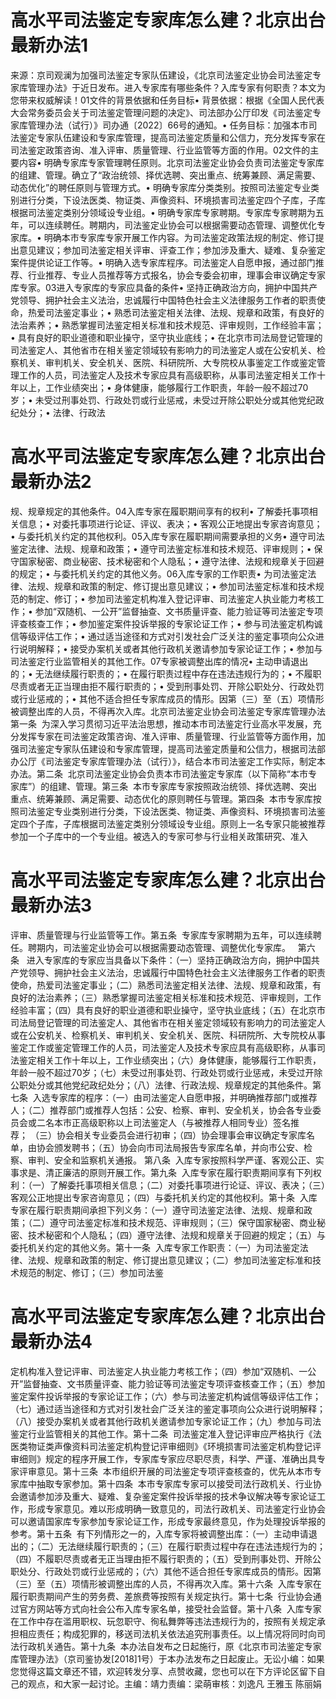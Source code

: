# 高水平司法鉴定专家库怎么建？北京出台最新办法1

来源：京司观澜为加强司法鉴定专家队伍建设，《北京司法鉴定业协会司法鉴定专家库管理办法》于近日发布。进入专家库有哪些条件？入库专家有何职责？本文为您带来权威解读！01文件的背景依据和任务目标• 背景依据：根据《全国人民代表大会常务委员会关于司法鉴定管理问题的决定》、司法部办公厅印发《司法鉴定专家库管理办法（试行）》司办通〔2022〕66号的通知。• 任务目标：加强本市司法鉴定专家队伍建设和专家库管理，提高司法鉴定质量和公信力，充分发挥专家在司法鉴定政策咨询、准入评审、质量管理、行业监管等方面的作用。02文件的主要内容• 明确专家库专家管理聘任原则。北京司法鉴定业协会负责司法鉴定专家库的组建、管理。确立了“政治统领、择优选聘、突出重点、统筹兼顾、满足需要、动态优化”的聘任原则与管理方式。• 明确专家库分类类别。按照司法鉴定专业类别进行分类，下设法医类、物证类、声像资料、环境损害司法鉴定四个子库，子库根据司法鉴定类别分领域设专业组。• 明确专家库专家聘期。专家库专家聘期为五年，可以连续聘任。聘期内，司法鉴定业协会可以根据需要动态管理、调整优化专家库。• 明确本市专家库专家开展工作内容。为司法鉴定政策法规的制定、修订提出意见建议；参加司法鉴定相关评审、评查工作；参加涉及重大、疑难、复杂鉴定案件提供论证工作等。• 明确入选专家库程序。司法鉴定人自愿申报，通过部门推荐、行业推荐、专业人员推荐等方式报名，协会专委会初审，理事会审议确定专家库专家。03进入专家库的专家应具备的条件• 坚持正确政治方向，拥护中国共产党领导、拥护社会主义法治，忠诚履行中国特色社会主义法律服务工作者的职责使命，热爱司法鉴定事业；• 熟悉司法鉴定相关法律、法规、规章和政策，有良好的法治素养；• 熟悉掌握司法鉴定相关标准和技术规范、评审规则，工作经验丰富；• 具有良好的职业道德和职业操守，坚守执业底线；• 在北京市司法局登记管理的司法鉴定人、其他省市在相关鉴定领域较有影响力的司法鉴定人或在公安机关、检察机关、审判机关、安全机关、医院、科研院所、大专院校从事鉴定工作或鉴定管理工作的人员，司法鉴定人及技术专家应具有高级职称，从事司法鉴定相关工作十年以上，工作业绩突出；• 身体健康，能够履行工作职责，年龄一般不超过70岁；• 未受过刑事处罚、行政处罚或行业惩戒，未受过开除公职处分或其他党纪政纪处分；• 法律、行政法

# 高水平司法鉴定专家库怎么建？北京出台最新办法2

规、规章规定的其他条件。04入库专家在履职期间享有的权利• 了解委托事项相关信息；• 对委托事项进行论证、评议、表决；• 客观公正地提出专家咨询意见；• 与委托机关约定的其他权利。05入库专家在履职期间需要承担的义务• 遵守司法鉴定法律、法规、规章和政策；• 遵守司法鉴定标准和技术规范、评审规则；• 保守国家秘密、商业秘密、技术秘密和个人隐私；• 遵守法律、法规和规章关于回避的规定；• 与委托机关约定的其他义务。06入库专家的工作职责• 为司法鉴定法律、法规、规章和政策的制定、修订提出意见建议；• 参加司法鉴定标准和技术规范的制定、修订；• 参加司法鉴定机构准入登记评审、司法鉴定人执业能力考核工作；• 参加“双随机、一公开”监督抽查、文书质量评查、能力验证等司法鉴定专项评查核查工作；• 参加鉴定案件投诉举报的专家论证工作；• 参与司法鉴定机构诚信等级评估工作；• 通过适当途径和方式对引发社会广泛关注的鉴定事项向公众进行说明解释；• 接受办案机关或者其他行政机关邀请参加专家论证工作；• 参加与司法鉴定行业监管相关的其他工作。07专家被调整出库的情况• 主动申请退出的；• 无法继续履行职责的；• 在履行职责过程中存在违法违规行为的；• 不履职尽责或者无正当理由拒不履行职责的；• 受到刑事处罚、开除公职处分、行政处罚或行业惩戒的；• 其他不适合担任专家库成员的情形。因第（三）至（五）项情形被调整出库的人员，不得再次入库。北京司法鉴定业协会司法鉴定专家库管理办法第一条  为深入学习贯彻习近平法治思想，推动本市司法鉴定行业高水平发展，充分发挥专家在司法鉴定政策咨询、准入评审、质量管理、行业监管等方面作用，加强司法鉴定专家队伍建设和专家库管理，提高司法鉴定质量和公信力，根据司法部办公厅《司法鉴定专家库管理办法（试行）》，结合本市司法鉴定工作实际，制定本办法。第二条  北京司法鉴定业协会负责本市司法鉴定专家库（以下简称“本市专家库”）的组建、管理。第三条  本市专家库专家按照政治统领、择优选聘、突出重点、统筹兼顾、满足需要、动态优化的原则聘任与管理。第四条  本市专家库按照司法鉴定专业类别进行分类，下设法医类、物证类、声像资料、环境损害司法鉴定四个子库，子库根据司法鉴定类别分领域设专业组。原则上一名专家只能被推荐参加一个子库中的一个专业组。被选入的专家可参与行业相关政策研究、准入

# 高水平司法鉴定专家库怎么建？北京出台最新办法3

评审、质量管理与行业监管等工作。第五条  专家库专家聘期为五年，可以连续聘任。聘期内，司法鉴定业协会可以根据需要动态管理、调整优化专家库。   第六条   进入专家库的专家应当具备以下条件：（一）坚持正确政治方向，拥护中国共产党领导、拥护社会主义法治，忠诚履行中国特色社会主义法律服务工作者的职责使命，热爱司法鉴定事业；（二）熟悉司法鉴定相关法律、法规、规章和政策，有良好的法治素养；（三）熟悉掌握司法鉴定相关标准和技术规范、评审规则，工作经验丰富；（四）具有良好的职业道德和职业操守，坚守执业底线；（五）在北京市司法局登记管理的司法鉴定人、其他省市在相关鉴定领域较有影响力的司法鉴定人或在公安机关、检察机关、审判机关、安全机关、医院、科研院所、大专院校从事鉴定工作或鉴定管理工作的人员，司法鉴定人及技术专家应具有高级职称，从事司法鉴定相关工作十年以上，工作业绩突出；（六）身体健康，能够履行工作职责，年龄一般不超过70岁；（七）未受过刑事处罚、行政处罚或行业惩戒，未受过开除公职处分或其他党纪政纪处分；（八）法律、行政法规、规章规定的其他条件。第七条  入选专家库的程序：（一）由司法鉴定人自愿申报，并明确推荐部门或推荐人；（二）推荐部门或推荐人包括：公安、检察、审判、安全机关，协会各专业委员会或二名本市正高级职称以上司法鉴定人（与被推荐人相同专业）签名推荐； （三）协会相关专业委员会进行初审；（四）协会理事会审议确定专家库名单，由协会颁发聘书；（五）协会向市司法局报告专家库名单，并向市公安、检察、审判、安全和监察机关通报。 第八条  入库专家按照科学严谨、客观公正、实事求是、清正廉洁的原则开展工作。第九条  入库专家在履行职责期间享有下列权利：（一）了解委托事项相关信息；（二）对委托事项进行论证、评议、表决；（三）客观公正地提出专家咨询意见；（四）与委托机关约定的其他权利。第十条  入库专家在履行职责期间承担下列义务：（一）遵守司法鉴定法律、法规、规章和政策；（二）遵守司法鉴定标准和技术规范、评审规则；（三）保守国家秘密、商业秘密、技术秘密和个人隐私；（四）遵守法律、法规和规章关于回避的规定；（五）与委托机关约定的其他义务。第十一条  入库专家工作职责：（一）为司法鉴定法律、法规、规章和政策的制定、修订提出意见建议；（二）参加司法鉴定标准和技术规范的制定、修订；（三）参加司法鉴

# 高水平司法鉴定专家库怎么建？北京出台最新办法4

定机构准入登记评审、司法鉴定人执业能力考核工作；（四）参加“双随机、一公开”监督抽查、文书质量评查、能力验证等司法鉴定专项评查核查工作；（五）参加鉴定案件投诉举报的专家论证工作；（六）参与司法鉴定机构诚信等级评估工作；（七）通过适当途径和方式对引发社会广泛关注的鉴定事项向公众进行说明解释；（八）接受办案机关或者其他行政机关邀请参加专家论证工作；（九）参加与司法鉴定行业监管相关的其他工作。第十二条  司法鉴定准入登记评审应严格执行《法医类物证类声像资料司法鉴定机构登记评审细则》《环境损害司法鉴定机构登记评审细则》规定的程序开展工作，专家库专家应尽职尽责，科学、严谨、准确出具专家评审意见。第十三条  本市组织开展的司法鉴定专项评查核查的，优先从本市专家库中抽取专家参加。第十四条  本市专家库专家可以接受司法行政机关、行业协会邀请参加涉及重大、疑难、复杂鉴定案件投诉举报的技术争议解决等专家论证工作，形成专家意见。难以形成明确一致意见的，司法行政机关、司法鉴定行业协会可以邀请国家库专家参加专家论证工作，形成专家最终意见，作为处理投诉举报的参考。第十五条  有下列情形之一的，入库专家将被调整出库：（一）主动申请退出的；（二）无法继续履行职责的；（三）在履行职责过程中存在违法违规行为的；（四）不履职尽责或者无正当理由拒不履行职责的；（五）受到刑事处罚、开除公职处分、行政处罚或行业惩戒的；（六）其他不适合担任专家库成员的情形。因第（三）至（五）项情形被调整出库的人员，不得再次入库。第十六条  入库专家在履行职责期间产生的劳务费、差旅费等按照有关规定执行。第十七条  行业协会通过官方网站等方式向社会公布入库专家名单，接受社会监督。第十八条  入库专家在工作中存在滥用职权、玩忽职守、徇私舞弊等违法违规行为的，按照有关规定承担相应责任；构成犯罪的，移送司法机关依法追究刑事责任。以上情况将同时向司法行政机关通告。第十九条  本办法自发布之日起施行，原《北京市司法鉴定专家库管理办法》（京司鉴协发[2018]1号）于本办法发布之日起废止。无讼小编：如果您觉得这篇文章还不错，欢迎转发分享、点赞收藏，您也可以在下方评论区留下自己的观点，和大家一起讨论。主编：靖力责编：梁萌审核：刘逸凡 王雅玉 陈丽娟

